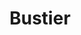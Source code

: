 ---
title: Bustier
crosslinks:
- nsfw
- lingerie
- EmilyRatajkowski
- AsianFetish
- JustHotWomen
- GirlswithNeonHair
- lynnchu
- stockings
---